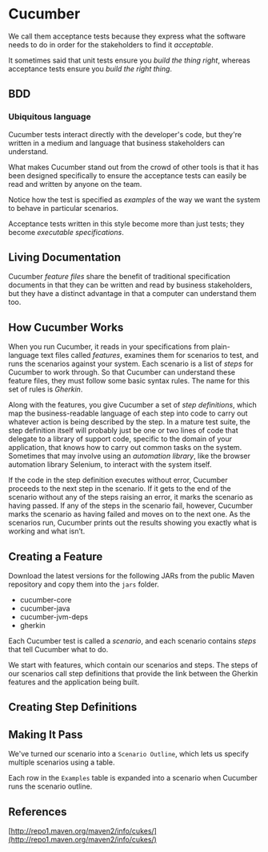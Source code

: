 # Cucumber

We call them acceptance tests because they express what the software needs to do in order for the stakeholders to find it *acceptable*.

It sometimes said that unit tests ensure you *build the thing right*, whereas acceptance tests ensure you *build the right thing*.

## BDD

### Ubiquitous language

Cucumber tests interact directly with the developer's code, but they're written in a medium and language that business stakeholders can understand.

What makes Cucumber stand out from the crowd of other tools is that it has been designed specifically to ensure the acceptance tests can easily be read and written by anyone on the team.

Notice how the test is specified as *examples* of the way we want the system to behave in particular scenarios.

Acceptance tests written in this style become more than just tests;
they become *executable specifications*.

## Living Documentation

Cucumber *feature files* share the benefit of traditional specification documents in that they can be written and read by business stakeholders, but they have a distinct advantage in that a computer can understand them too.

## How Cucumber Works

When you run Cucumber, it reads in your specifications from plain-language text files called *features*, examines them for scenarios to test, and runs the scenarios against your system.
Each scenario is a list of *steps* for Cucumber to work through.
So that Cucumber can understand these feature files, they must follow some basic syntax rules.
The name for this set of rules is *Gherkin*.

Along with the features, you give Cucumber a set of *step definitions*, which map the business-readable language of each step into code to carry out whatever action is being described by the step.
In a mature test suite, the step definition itself will probably just be one or two lines of code that delegate to a library of support code, specific to the domain of your application, that knows how to carry out common tasks on the system.
Sometimes that may involve using an *automation library*, like the browser automation library Selenium, to interact with the system itself.

If the code in the step definition executes without error, Cucumber proceeds to the next step in the scenario.
If it gets to the end of the scenario without any of the steps raising an error, it marks the scenario as having passed.
If any of the steps in the scenario fail, however, Cucumber marks the scenario as having failed and moves on to the next one.
As the scenarios run, Cucumber prints out the results showing you exactly what is working and what isn’t.

## Creating a Feature

Download the latest versions for the following JARs from the public Maven repository and copy them into the `jars` folder.
* cucumber-core
* cucumber-java
* cucumber-jvm-deps
* gherkin

Each Cucumber test is called a *scenario*, and each scenario contains *steps* that tell Cucumber what to do.

We start with features, which contain our scenarios and steps.
The steps of our scenarios call step definitions that provide the link between the Gherkin features and the application being built.

## Creating Step Definitions

## Making It Pass

We've turned our scenario into a `Scenario Outline`, which lets us specify multiple scenarios using a table.

Each row in the `Examples` table is expanded into a scenario when Cucumber runs the scenario outline.

## References

[http://repo1.maven.org/maven2/info/cukes/](http://repo1.maven.org/maven2/info/cukes/)

